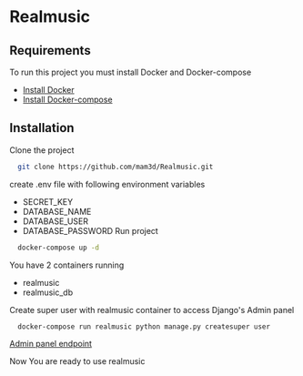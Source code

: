 # Realmusic

## Requirements

To run this project you must install Docker and Docker-compose
- [Install Docker](https://docs.docker.com/engine/install/)
- [Install Docker-compose](https://docs.docker.com/compose/install/)

## Installation
Clone the project
```sh
  git clone https://github.com/mam3d/Realmusic.git
```
create .env file with following environment variables
- SECRET_KEY
- DATABASE_NAME
- DATABASE_USER
- DATABASE_PASSWORD
Run project
```sh
  docker-compose up -d
```
You have 2 containers running
- realmusic
- realmusic_db

Create super user with realmusic container to access Django's Admin panel
```sh
  docker-compose run realmusic python manage.py createsuper user
```
[Admin panel endpoint](http://127.0.0.1:8000/admin)

Now You are ready to use realmusic
